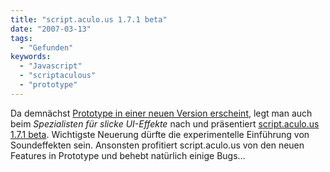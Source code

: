 ```yaml
---
title: "script.aculo.us 1.7.1 beta"
date: "2007-03-13"
tags:
  - "Gefunden"
keywords:
  - "Javascript"
  - "scriptaculous"
  - "prototype"
---
```


Da demnächst [Prototype in einer neuen Version erscheint](http://prototypejs.org/2007/3/9/prototype-1-5-1-rc1), legt man auch beim _Spezialisten für slicke UI-Effekte_ nach und präsentiert [script.aculo.us 1.7.1 beta](http://mir.aculo.us/2007/3/12/script-aculo-us-1-7-1-beta). Wichtigste Neuerung dürfte die experimentelle Einführung von Soundeffekten sein. Ansonsten profitiert script.aculo.us von den neuen Features in Prototype und behebt natürlich einige Bugs…
